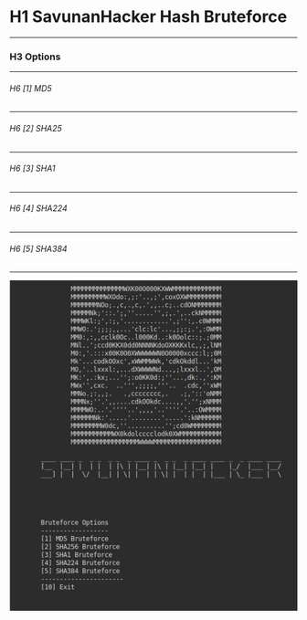 # H1 SavunanHacker Hash Bruteforce
-----
### H3 Options
---------
###### H6 [1] MD5 
---------
###### H6 [2] SHA25
---------
###### H6 [3] SHA1
---------
###### H6 [4] SHA224
---------
###### H6 [5] SHA384
----------
![alt text](image.png)
